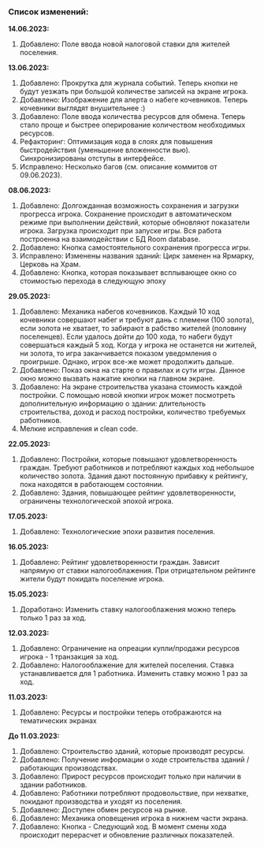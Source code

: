 ### Список изменений:

**14.06.2023:**

1. Добавлено: Поле ввода новой налоговой ставки для жителей поселения.

**13.06.2023:**

1. Добавлено: Прокрутка для журнала событий. Теперь кнопки не будут уезжать при большой количестве записей на экране игрока.
2. Добавлено: Изображение для алерта о набеге кочевников. Теперь кочевники выглядят внушительнее :)
3. Добавлено: Поле ввода количества ресурсов для обмена. Теперь стало проще и быстрее оперирование количеством необходимых ресурсов.
4. Рефакторинг: Оптимизация кода в слоях для повышения быстродействия (уменьшение вложенности вью). Синхронизированы отступы в интерфейсе.
5. Исправлено: Несколько багов (см. описание коммитов от 09.06.2023).

**08.06.2023:**

1. Добавлено: Долгожданная возможность сохранения и загрузки прогресса игрока. Сохранение происходит в автоматическом режиме при выполнении действий, которые обновляют показатели игрока. Загрузка происходит при запуске игры. Вся работа построенна на взаимодействии с БД Room database. 
2. Добавлено: Кнопка самостоятельного сохранения прогресса игры.
3. Исправлено: Изменены названия зданий: Цирк заменен на Ярмарку, Церковь на Храм.
4. Добавлено: Кнопка, которая показывает всплывающее окно со стоимостью перехода в следующую эпоху

**29.05.2023:**

1. Добавлено: Механика набегов кочевников. Каждый 10 ход кочевники совершают набег и требуют дань с племени (100 золота), если золота не хватает, то забирают в рабство жителей (половину поселенцев). Если удалось дойти до 100 хода, то набеги будут совершаться каждый 5 ход. Когда у игрока не останется ни жителей, ни золота, то игра заканчивается показом уведомления о проигрыше. Однако, игрок все-же может продолжить дальше. 
2. Добавлено: Показ окна на старте о правилах и сути игры. Данное окно можно вызвать нажатие кнопки на главном экране.
3. Добавлено: На экране строительства указана стоимость каждой постройки. С помощью новой кнопки игрок может посмотреть дополнительную информацию о здании: длительность строительства, доход и расход постройки, количество требуемых работников.
4. Мелкие исправления и clean code.

**22.05.2023:**

1. Добавлено: Постройки, которые повышают удовлетворенность граждан. Требуют работников и потребляют
   каждых ход небольшое количество золота. Здания дают постоянную прибавку к рейтингу, пока
   находятся в работающем состоянии.
2. Добавлено: Здания, повышающее рейтинг удовлетворенности, ограничены технологической эпохой
   игрока.

**17.05.2023:**

1. Добавлено: Технологические эпохи развития поселения.

**16.05.2023:**

1. Добавлено: Рейтинг удовлетворенности граждан. Зависит напрямую от ставки налогооблажения. При
   отрицательном рейтинге жители будут покидать поселение игрока.

**15.05.2023:**

1. Доработано: Изменить ставку налогооблажения можно теперь только 1 раз за ход.

**12.03.2023:**

1. Добавлено: Ограничение на опреации купли/продажи ресурсов игрока - 1 транзакция за ход.
2. Добавлено: Налогооблажение для жителей поселения. Ставка устанавливается для 1 работника.
   Изменить ставку можно 1 раз за ход.

**11.03.2023:**

1. Добавлено: Ресурсы и постройки теперь отображаются на тематических экранах

**До 11.03.2023:**

1. Добавлено: Строительство зданий, которые производят ресурсы.
2. Добавлено: Получение информации о ходе строительства зданий / работающих производствах.
3. Добавлено: Прирост ресурсов происходит только при наличии в здании работников.
4. Добавлено: Работники потребляют продовольствие, при нехватке, покидают производства и уходят из
   поселения.
5. Добавлено: Доступен обмен ресурсов на рынке.
6. Добавлено: Механика оповещения игрока в нижнем части экрана.
8. Добавлено: Кнопка - Следующий ход. В момент смены хода происходит перерасчет и обновление
   различных
   показателей.

